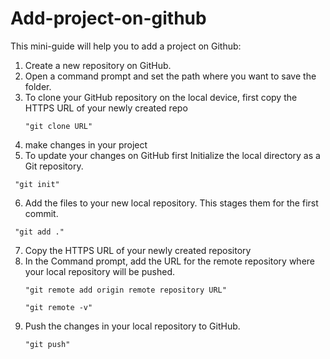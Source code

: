 # Add-project-on-github
This mini-guide will help you to add a project on Github:

1. Create a new repository on GitHub.
2. Open a command prompt and set the path where you want to save the folder.
3. To clone your GitHub repository on the local device, first copy the HTTPS URL of your newly created repo
   ```
   "git clone URL"
   ```
4. make changes in your project 
5. To update your changes on GitHub first Initialize the local directory as a Git repository.
  ```
   "git init"
  ```
6. Add the files to your new local repository. This stages them for the first commit.
  ```
   "git add ."
  ```
7. Copy the HTTPS URL of your newly created repository
8. In the Command prompt, add the URL for the remote repository where your local repository will be pushed.
   ```
   "git remote add origin remote repository URL"
   ```
   ```
   "git remote -v"
   ```
9. Push the changes in your local repository to GitHub.
   ```
   "git push"
   ```
